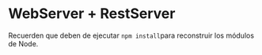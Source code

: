 # WebServer + RestServer
Recuerden que deben de ejecutar ``` npm install ```para reconstruir los módulos de Node.
